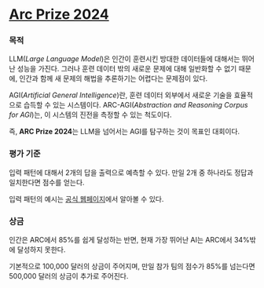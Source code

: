 # [Arc Prize 2024](https://www.kaggle.com/competitions/arc-prize-2024)

### 목적

LLM(*Large Language Model*)은 인간이 훈련시킨 방대한 데이터들에 대해서는 뛰어난 성능을 가진다. 그러나 훈련 데이터 밖의 새로운 문제에 대해 일반화할 수 없기 때문에, 인간과 함께 새 문제의 해법을 추론하기는 어렵다는 문제점이 있다.

AGI(*Artificial General Intelligence*)란, 훈련 데이터 외부에서 새로운 기술을 효율적으로 습득할 수 있는 시스템이다. ARC-AGI(*Abstraction and Reasoning Corpus for AGI*)는, 이 시스템의 진전을 측정할 수 있는 척도이다.

즉, **ARC Prize 2024**는 LLM을 넘어서는 AGI를 탐구하는 것이 목표인 대회이다. 

### 평가 기준

입력 패턴에 대해서 2개의 답을 출력으로 예측할 수 있다. 만일 2개 중 하나라도 정답과 일치한다면 점수를 얻는다.

입력 패턴의 예시는 [공식 웹페이지](https://arcprize.org/)에서 알아볼 수 있다.

### 상금

인간은 ARC에서 85%를 쉽게 달성하는 반면, 현재 가장 뛰어난 AI는 ARC에서 34%밖에 달성하지 못한다.

기본적으로 100,000 달러의 상금이 주어지며, 만일 참가 팀의 점수가 85%를 넘는다면 500,000 달러의 상금이 추가로 주어진다.